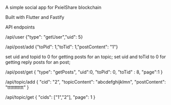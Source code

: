 A simple social app for PxielShare blockchain

Built with Flutter and Fastify


API endpoints


/api/user
{"type": "getUser","uid": 5}


/api/post/add
{"toPid": 1,"toTid": 1,"postContent": "1"}

set uid and topid to 0 for getting posts for an topic;
set uid and toTid to 0 for getting reply posts for an post;

/api/post/get
{
	"type": "getPosts",
    "uid":0,
    "toPid": 0,
	"toTid" : 8,
	"page":1
}


/api/topic/add
{
	"cid": "2",
	"topicContent": "abcdefghijklmn",
	"postContent": "ttttttttttt"
}


/api/topic/get
{
	"cids": ["1","2"],
	"page": 1
}